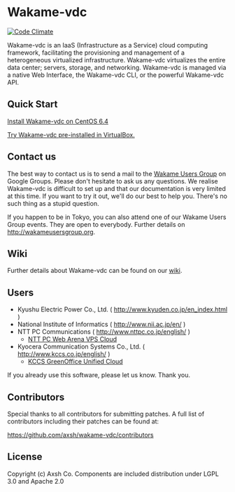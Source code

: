 Wakame-vdc
==========

[![Code Climate](https://codeclimate.com/github/axsh/wakame-vdc.png)](https://codeclimate.com/github/axsh/wakame-vdc)

Wakame-vdc is an IaaS (Infrastructure as a Service) cloud computing framework, facilitating the provisioning and management of a heterogeneous virtualized infrastructure. Wakame-vdc virtualizes the entire data center; servers, storage, and networking. Wakame-vdc is managed via a native Web Interface, the Wakame-vdc CLI, or the powerful Wakame-vdc API.

Quick Start
-----------

[Install Wakame-vdc on CentOS 6.4](https://github.com/axsh/wakame-vdc/wiki/install-guide)

[Try Wakame-vdc pre-installed in VirtualBox.](http://wakameusersgroup.org/demo_image.html)

Contact us
----------

The best way to contact us is to send a mail to the [Wakame Users Group](https://groups.google.com/forum/?hl=en-GB#!forum/wakame-ug) on Google Groups. Please don't hesitate to ask us any questions. We realise Wakame-vdc is difficult to set up and that our documentation is very limited at this time. If you want to try it out, we'll do our best to help you. There's no such thing as a stupid question.

If you happen to be in Tokyo, you can also attend one of our Wakame Users Group events. They are open to everybody. Further details on http://wakameusersgroup.org.

Wiki
----

Further details about Wakame-vdc can be found on our [wiki](https://github.com/axsh/wakame-vdc/wiki).

Users
-----

* Kyushu Electric Power Co., Ltd. ( http://www.kyuden.co.jp/en_index.html )
* National Institute of Informatics ( http://www.nii.ac.jp/en/ )
* NTT PC Communications ( http://www.nttpc.co.jp/english/ )
  - [NTT PC Web Arena VPS Cloud](http://web.arena.ne.jp/vps-cloud/)
* Kyocera Communication Systems Co., Ltd. ( http://www.kccs.co.jp/english/ )
  - [KCCS GreenOffice Unified Cloud](https://gouc.datacenter.ne.jp)

If you already use this software, please let us know. Thank you.

Contributors
------------

Special thanks to all contributors for submitting patches. A full list
of contributors including their patches can be found at:

https://github.com/axsh/wakame-vdc/contributors

License
---------

Copyright (c) Axsh Co.
Components are included distribution under LGPL 3.0 and Apache 2.0
